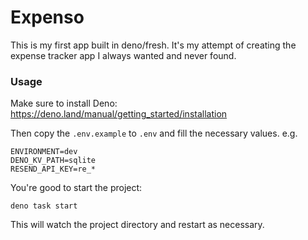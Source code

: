# Expenso

This is my first app built in deno/fresh. It's my attempt of creating the
expense tracker app I always wanted and never found.

### Usage

Make sure to install Deno: https://deno.land/manual/getting_started/installation

Then copy the `.env.example` to `.env` and fill the necessary values. e.g.

```
ENVIRONMENT=dev
DENO_KV_PATH=sqlite
RESEND_API_KEY=re_*
```

You're good to start the project:

```
deno task start
```

This will watch the project directory and restart as necessary.
